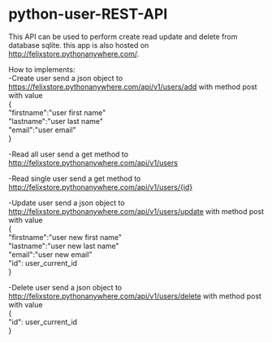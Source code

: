 # python-user-REST-API

This API can be used to perform create read update and delete from database sqlite. this app is also hosted on http://felixstore.pythonanywhere.com/.

How to implements:  
-Create user
send a json object to https://felixstore.pythonanywhere.com/api/v1/users/add with method post with value  
{\
  "firstname":"user first name"\
  "lastname":"user last name"\
  "email":"user email"\
} 

-Read all user
send a get method to http://felixstore.pythonanywhere.com/api/v1/users

-Read single user
send a get method to http://felixstore.pythonanywhere.com/api/v1/users/{id} 

-Update user
send a json object to http://felixstore.pythonanywhere.com/api/v1/users/update with method post with value   
{\
  "firstname":"user new first name"\
  "lastname":"user new last name"\
  "email":"user new email"\
  "id": user_current_id \
} 

-Delete user
send a json object to http://felixstore.pythonanywhere.com/api/v1/users/delete with method post with value  
{\
  "id": user_current_id\
} 
